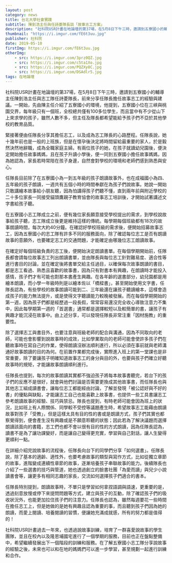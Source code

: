 ```yaml
---
layout: post
category: news
title: 台北大學社會實踐
subtitle: 陳釗浩主任與任詩菱隊長談「故事志工方案」
description: "社科院USR計畫在地論壇的第37場，在5月8日下午三時，邀請到五寮國小的輔導主任陳釗浩主任與志工隊任詩菱隊長，前來分享任隊長擔任故事志工的經驗與建議。一開始，先由陳主任介紹了五寮國小的環境，他提到，五寮國小位在三峽與桃園交界，每年級只有一個班，全校總共僅有100多位學生，而且當中有不少從山下上來求學的孩子，雖然人數不多，但主任及隊長都希望能給予孩子們不亞於其他學校的教育品質。..."
thumbnail: "https://i.imgur.com/fE6t3uu.jpg"
publisher: 社科院
date: 2019-05-10
firstImg: https://i.imgur.com/fE6t3uu.jpg
otherImg:
    - src: https://i.imgur.com/3prz0QZ.jpg
    - src: https://i.imgur.com/c5ta1Xo.jpg
    - src: https://i.imgur.com/PQZXy8C.jpg
    - src: https://i.imgur.com/DSAdlr5.jpg
tags: 在地論壇
---
```


社科院USR計畫在地論壇的第37場，在5月8日下午三時，邀請到五寮國小的輔導主任陳釗浩主任與志工隊任詩菱隊長，前來分享任隊長擔任故事志工的經驗與建議。一開始，先由陳主任介紹了五寮國小的環境，他提到，五寮國小位在三峽與桃園交界，每年級只有一個班，全校總共僅有100多位學生，而且當中有不少從山下上來求學的孩子，雖然人數不多，但主任及隊長都希望能給予孩子們不亞於其他學校的教育品質。

緊接著便由任隊長分享其擔任志工，以及成為志工隊長的心路歷程。任隊長說，她十幾年前也是一般的上班族，但是在懷孕後決定將時間留給最重要的家人，於是毅然決然地辭職，成為全職家庭主婦。有兩位孩子的她，在孩子就讀幼兒園後，便決定開始擔任故事媽媽，且在孩子升讀小學後，便一同到五寮國小擔任故事媽媽，因為她認為，家長若時常陪在孩子身邊，自然會對學校的環境和老師們感到熟悉與安心。

任隊長目前除了在五寮國小為一到五年級的孩子朗讀故事外，也在成福國小為四、五年級的孩子朗讀，一週共有五個小時的時間奉獻在為孩子們說故事。她說一開始只敢講繪本故事給小朋友聽，因為怕講得孩子們聽不懂，直到兩年前與附近學校的二十多位家長一同接受貓頭鷹親子教育協會的故事志工培訓後，才開始試著講述文字書給孩子聽。

在五寮國小志工隊成立之前，便有幾位家長願意接受學校提出的需求，到學校說故事給孩子聽，志工隊成立後更是維持這樣的傳統。每學期每個班級都有18次的故事朗讀時間，每次大約40分鐘。在確認好學校班級的需求後，便開始招募故事志工，因為五寮國小的志工隊有許多不同的服務面向，除了確認每位志工是否有朗讀故事的意願外，也要確定志工的交通問題，才能確定由哪幾位志工朗讀故事。

在確定好每個班級負責的志工後，便開始決定朗讀書單。在每個學期開始前，任隊長都會請每位故事志工列出朗讀書單，並由隊長與每位志工針對難易度、適合性等進行書目的討論，並在確定後將書單交給主任過目，以確保每次故事朗讀的書目，都是志工看過、熟悉且喜歡的故事書，因為只有對書本有興趣，在朗讀時才能投入感情，孩子們才有可能也對那本書產生興趣。在各年齡的選書部分，幼兒園都是用繪本朗讀，而小學一年級時則是以繪本佐以「橋樑書」，甚至開始使用文字書，任隊長認為，有些學校的故事朗讀可能到二、三年級還在讓孩子聽讀繪本，這樣會造成孩子的能力無法提升，或是使得文字聽讀能力較晚被發展。而在每個學期開始的第一週，因為孩子們都是經歷過一段長假，常常容易還沒完全收心導致注意力不集中，因此每學期第一週的「首選書」通常都是選擇較短以及較簡單的書，讓孩子有興趣才能沉浸在故事中。由上述分享，可以發現任隊長非常注重「因材施教」的重要性。

除了選擇志工與書目外，也要注意與班級老師的配合與溝通，因為不同取向的老師，可能也會影響到說故事時的成效，比如學業取向的老師可能會使許多孩子們在聽故事時在寫自己的作業，使得朗讀沒辦法順利進行，所以必須在事前就與老師溝通好故事朗讀的目的為何。在前置作業都完成後，實際進入班上的第一堂課也是非常重要，除了要讓孩子明確知道故事志工的身分與目的外，也要與孩子們確立好聽故事時的規矩，才能讓故事朗讀順利進行。

任隊長也提到，每次的故事朗讀其實都不強迫孩子將每本故事書聽完，若台下的孩子們的反應不是很好，就會與他們討論是否需要更換成其他故事書，而任隊長也與其他志工組成讀書會，讓每位志工都能經由討論，了解並發現「被公認好與不好的書」的優點與缺點，才能讓志工自己也能喜歡上故事書，也提供一些工具書讓志工參考朗讀故事的經驗、技巧與禁忌。隊長也提到，有時老師可能會因為班上的狀況，比如班上有人際關係、同學較不受控等議題產生時，希望故事志工能藉由朗讀故事對孩子「受教」，但是這樣太具有目的性的書或是朗讀方式，孩子們其實也都察覺得到，便會產生沒有興趣或是不願意聆聽的狀態；因此若為了解決議題而選擇朗讀該面向的書籍，志工們也都不會以很有目的性的方式朗讀，因為任隊長認為，讀書不是為了讓功課變好，而是讓自己變得更充實，學習與自己對話，讓人生變得更順利一點。

在詳細介紹完說故事的流程後，任隊長向台下的同學們分享「如何選書」。任隊長說，除了基本的適齡、適性外，也要考慮故事的類型與寫作方式，比如從獨立章節的故事，進階變成連續性章節的故事，逐漸培養孩子串聯故事的能力。後續隊長也介紹了一些選書的技巧與管道，她也透過創立的臉書社團「為愛而讀」與兒少小說讀書會等，讓更多有相同志趣的家長，交流如何選擇孩子們適合的書本。

任隊長特別提到，朗讀故事時，不單只是學習如何拿捏語調與語速，更重要的是，透過刻意放慢或停下來提問問題等方式，建立與孩子的互動，除了確認孩子們的吸收狀況外，也能更加拉住孩子們的注意力。任隊長也認為，雖然每週要花一些時間在擔任志工上，但是她做的是她有興趣且認為重要的事，而且聽到孩子們因為她的朗讀，而愛上閱讀、培養閱讀的習慣，便讓她充滿成就感，所有的努力都是值得的！

社科院USR計畫過去一年來，也透過說故事訓練，培育了一群喜愛說故事的學生團隊，並且在校內以及隆恩埔國宅進行了一個學期的服務，目前也正在盤點整備中，希望繼續發展出下一個階段的訓練和服務。在了解五寮國小志工隊分享說故事的經驗之後，未來也可以和在地的媽媽們可以進一步學習，甚至規劃一起進行訓練和合作。
